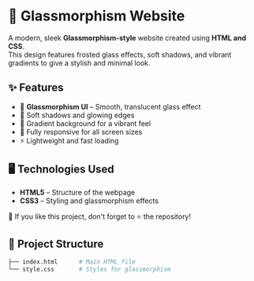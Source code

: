 # 🌟 Glassmorphism Website

A modern, sleek **Glassmorphism-style** website created using **HTML and CSS**.  
This design features frosted glass effects, soft shadows, and vibrant gradients to give a stylish and minimal look.

## ✨ Features

- 🎨 **Glassmorphism UI** – Smooth, translucent glass effect
- 💎 Soft shadows and glowing edges
- 🌈 Gradient background for a vibrant feel
- 📱 Fully responsive for all screen sizes
- ⚡ Lightweight and fast loading

## 🖥️ Technologies Used

- **HTML5** – Structure of the webpage  
- **CSS3** – Styling and glassmorphism effects  


💖 If you like this project, don't forget to ⭐ the repository!


## 📂 Project Structure

```bash
├── index.html      # Main HTML file
└── style.css       # Styles for glassmorphism


